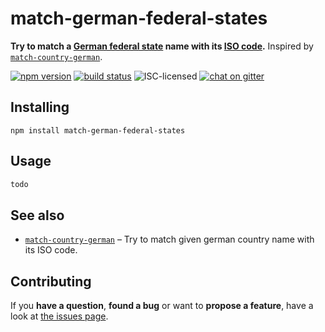 # match-german-federal-states

**Try to match a [German federal state](https://en.wikipedia.org/wiki/States_of_Germany) name with its [ISO code](https://en.wikipedia.org/wiki/ISO_3166-2:DE).** Inspired by [`match-country-german`](https://github.com/juliuste/match-country-german).

[![npm version](https://img.shields.io/npm/v/match-german-federal-states.svg)](https://www.npmjs.com/package/match-german-federal-states)
[![build status](https://img.shields.io/travis/derhuerst/match-german-federal-states.svg)](https://travis-ci.org/derhuerst/match-german-federal-states)
![ISC-licensed](https://img.shields.io/github/license/derhuerst/match-german-federal-states.svg)
[![chat on gitter](https://badges.gitter.im/derhuerst.svg)](https://gitter.im/derhuerst)


## Installing

```shell
npm install match-german-federal-states
```


## Usage

```js
todo
```


## See also

- [`match-country-german`](https://github.com/juliuste/match-country-german) – Try to match given german country name with its ISO code.


## Contributing

If you **have a question**, **found a bug** or want to **propose a feature**, have a look at [the issues page](https://github.com/derhuerst/match-german-federal-states/issues).
